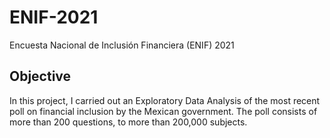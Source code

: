 # ENIF-2021
Encuesta Nacional de Inclusión Financiera (ENIF) 2021
## Objective
In this project, I carried out an Exploratory Data Analysis of the most recent poll on financial inclusion by the Mexican government.
The poll consists of more than 200 questions, to more than 200,000 subjects.
